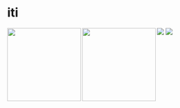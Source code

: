 # iti

<a href="https://github.com/ittyi">
  <img align="left" height="170px" src="https://github-readme-stats.vercel.app/api?username=ittyi&count_private=true&show_icons=true&theme=dracula" />
</a>
<a href="https://github.com/ittyi">
  <img align="left" height="170px" src="https://github-readme-stats.vercel.app/api/top-langs/?username=ittyi&layout=compact&theme=dracula" />
</a>

![](https://github-readme-stats.vercel.app/api?username=ittyi&count_private=true&show_icons=true&theme=dracula)
![](https://github-readme-stats.vercel.app/api/top-langs/?username=ittyi&layout=compact&theme=dracula)
